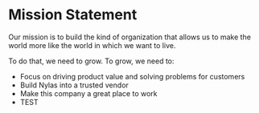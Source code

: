 # Mission Statement

Our mission is to build the kind of organization that allows us to make the world more like the world in which we want to live.

To do that, we need to grow. To grow, we need to:

- Focus on driving product value and solving problems for customers
- Build Nylas into a trusted vendor
- Make this company a great place to work
- TEST
